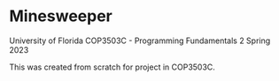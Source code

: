 # Minesweeper

University of Florida
COP3503C - Programming Fundamentals 2
Spring 2023

This was created from scratch for project in COP3503C.
